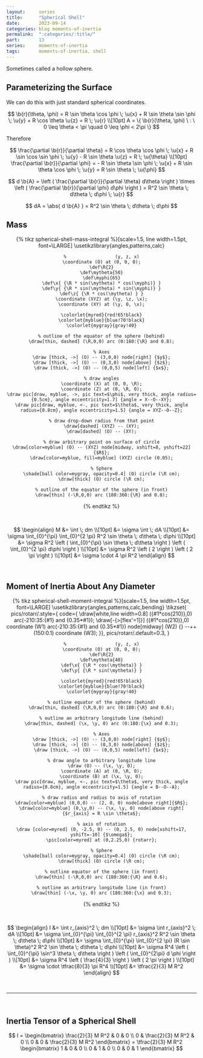 ```yaml
---
layout:     series
title:      "Spherical Shell"
date:       2023-09-14
categories: blog moments-of-inertia
permalink:  ":categories/:title/"
part:       13
series:     moments-of-inertia
tags:       moments-of-inertia, shell
---
```


Sometimes called a hollow sphere.

## Parameterizing the Surface

We can do this with just standard spherical coordinates.

$$
\b{r}(\theta, \phi) = R \sin \theta \cos \phi \; \u{x} + R \sin \theta \sin \phi \; \u{y} + R \cos \theta \u{z} = R \; \u{r} \\[10pt]
A = \{ \b{r}(\theta, \phi) \ : \ 0 \leq \theta < \pi \quad 0 \leq \phi < 2\pi \}
$$

Therefore

$$
\frac{\partial \b{r}}{\partial \theta} = R \cos \theta \cos \phi \; \u{x} + R \sin \cos \sin \phi \; \u{y} - R \sin \theta \u{z} = R \; \u{\theta}
\\[10pt]
\frac{\partial \b{r}}{\partial \phi} = - R \sin \theta \sin \phi \; \u{x} + R \sin \theta \cos \phi \; \u{y} = R \sin \theta \; \u{\phi}
$$

$$
d \b{A} = \left ( \frac{\partial \b{r}}{\partial \theta} d\theta \right ) \times \left ( \frac{\partial \b{r}}{\partial \phi} d\phi \right ) = R^2 \sin \theta \; d\theta \; d\phi \; \u{r}
$$

$$
dA = \abs{ d \b{A} } = R^2 \sin \theta \; d\theta \; d\phi
$$

## Mass

<center>
{% tikz spherical-shell-mass-integral %}[scale=1.5, line width=1.5pt, font=\LARGE]
    \usetikzlibrary{angles,patterns,calc}

    %                  (y, z, x)
    \coordinate (O) at (0, 0, 0);
    \def\R{2}
    \def\mytheta{50}
    \def\myphi{65}
    \def\x{ {\R * sin(\mytheta) * cos(\myphi)} }
    \def\y{ {\R * sin(\mytheta) * sin(\myphi)} }
    \def\z{ {\R * cos(\mytheta) } }
    \coordinate (XYZ) at (\y, \z, \x);
    \coordinate (XY) at (\y, 0, \x);

    \colorlet{myred}{red!65!black}
    \colorlet{myblue}{blue!70!black}
    \colorlet{mygray}{gray!40}

    % outline of the equator of the sphere (behind)
    \draw[thin, dashed] (\R,0,0) arc (0:180:{\R} and 0.8);

    % Axes
    \draw [thick, ->] (O) -- (3,0,0) node[right] {$y$};
    \draw [thick, ->] (O) -- (0,3,0) node[above] {$z$};
    \draw [thick, ->] (O) -- (0,0,5) node[left] {$x$};

    % draw angles
    \coordinate (X) at (0, 0, \R);
    \coordinate (Z) at (0, \R, 0);
    \draw pic[draw, myblue, ->, pic text=$\phi$, very thick, angle radius={0.5cm}, angle eccentricity=1.7] {angle = X--O--XY};
    \draw pic[draw, myblue, <-, pic text=$\theta$, very thick, angle radius={0.8cm}, angle eccentricity=1.5] {angle = XYZ--O--Z};

    % draw drop-down radius from that point
    \draw[dashed] (XYZ) -- (XY);
    \draw[dashed] (O) -- (XY);

    % draw arbitrary point on surface of circle
    \draw[color=myblue] (O) -- (XYZ) node[midway, xshift=8, yshift=22] {$R$};
    \draw[color=myblue, fill=myblue] (XYZ) circle (0.05);

    % Sphere
    \shade[ball color=mygray, opacity=0.4] (O) circle (\R cm);
    \draw[thick] (O) circle (\R cm);

    % outline of the equator of the sphere (in front)
    \draw[thin] (-\R,0,0) arc (180:360:{\R} and 0.8);

{% endtikz %}
</center>

<br>

$$
\begin{align}
    M &= \int \; dm \\[10pt]
    &= \sigma \int \; dA \\[10pt]
    &= \sigma \int_{0}^{\pi} \int_{0}^{2 \pi} R^2 \sin \theta \; d\theta \; d\phi \\[10pt]
    &= \sigma R^2 \left ( \int_{0}^{\pi} \sin \theta \; d\theta \right ) \left ( \int_{0}^{2 \pi} d\phi \right ) \\[10pt]
    &= \sigma R^2 \left ( 2 \right ) \left ( 2 \pi \right ) \\[10pt]
    &= \sigma \cdot 4 \pi R^2
\end{align}
$$

<br>

## Moment of Inertia About Any Diameter

<center>
{% tikz spherical-shell-moment-integral %}[scale=1.5, line width=1.5pt, font=\LARGE]
    \usetikzlibrary{angles,patterns,calc,bending}
    \tikzset{
        pics/rotarr/.style={
            code={
            \draw[white,line width=0.8] ({#1*cos(210)},0) arc(-210:35:{#1} and {0.35*#1});
            \draw[-{>[flex'=1]}] ({#1*cos(210)},0) coordinate (W1) arc(-210:35:{#1} and {0.35*#1})
                node[midway] (W2) {} --++ (150:0.1) coordinate (W3);
        }},
        pics/rotarr/.default=0.3,
    }

    %                  (y, z, x)
    \coordinate (O) at (0, 0, 0);
    \def\R{2}
    \def\mytheta{40}
    \def\x{ {\R * cos(\mytheta)} }
    \def\y{ {\R * sin(\mytheta)} }

    \colorlet{myred}{red!65!black}
    \colorlet{myblue}{blue!70!black}
    \colorlet{mygray}{gray!40}

    % outline equator of the sphere (behind)
    \draw[thin, dashed] (\R,0,0) arc (0:180:{\R} and 0.6);

    % outline an arbitrary longitude line (behind)
    \draw[thin, dashed] (\x, \y, 0) arc (0:180:{\x} and 0.3);

    % Axes
    \draw [thick, ->] (O) -- (3,0,0) node[right] {$y$};
    \draw [thick, ->] (O) -- (0,3,0) node[above] {$z$};
    \draw [thick, ->] (O) -- (0,0,5) node[left] {$x$};

    % draw angle to arbitrary longitude line
    \draw (O) -- (\x, \y, 0);
    \coordinate (A) at (0, \R, 0);
    \coordinate (B) at (\x, \y, 0);
    \draw pic[draw, myblue, <-, pic text=$\theta$, very thick, angle radius={0.8cm}, angle eccentricity=1.5] {angle = B--O--A};

    % draw radius and radius to axis of rotation
    \draw[color=myblue] (0,0,0) -- (2, 0, 0) node[above right]{$R$};
    \draw[color=myblue] (0,\y,0) -- (\x, \y, 0) node[above right]{$r_{axis} = R \sin \theta$};

    % axis of rotation
    \draw [color=myred] (0, -2.5, 0) -- (0, 2.5, 0) node[xshift=17, yshift=-10] {$\omega$};
    \pic[color=myred] at (0,2.25,0) {rotarr};

    % Sphere
    \shade[ball color=mygray, opacity=0.4] (O) circle (\R cm);
    \draw[thick] (O) circle (\R cm);

    % outline equator of the sphere (in front)
    \draw[thin] (-\R,0,0) arc (180:360:{\R} and 0.6);
    
    % outline an arbitrary longitude line (in front)
    \draw[thin] (-\x, \y, 0) arc (180:360:{\x} and 0.3);

{% endtikz %}
</center>

<br>

$$
\begin{align}
    I &= \int r_{axis}^2 \; dm \\[10pt]
    &= \sigma \int r_{axis}^2 \; dA \\[10pt]
    &= \sigma \int_{0}^{\pi} \int_{0}^{2 \pi} r_{axis}^2 R^2 \sin \theta \; d\theta \; d\phi \\[10pt]
    &= \sigma \int_{0}^{\pi} \int_{0}^{2 \pi} (R \sin \theta)^2 R^2 \sin \theta \; d\theta \; d\phi \\[10pt]
    &= \sigma R^4 \left ( \int_{0}^{\pi} \sin^3 \theta \; d\theta \right ) \left ( \int_{0}^{2\pi} d \phi \right ) \\[10pt]
    &= \sigma R^4 \left ( \frac{4}{3} \right ) \left ( 2 \pi \right ) \\[10pt]
    &= \sigma \cdot \tfrac{8}{3} \pi R^4 \\[10pt]
    &= \tfrac{2}{3} M R^2
\end{align}
$$


<br>

---

<br>

## Inertia Tensor of a Spherical Shell

$$
I = \begin{bmatrix}
    \frac{2}{3} M R^2 & 0 & 0 \\
    0  & \frac{2}{3} M R^2 & 0 \\
    0  & 0 & \frac{2}{3} M R^2
\end{bmatrix}
= \tfrac{2}{3} M R^2 \begin{bmatrix}
    1 & 0 & 0 \\
    0  & 1 & 0 \\
    0  & 0 & 1
\end{bmatrix}
$$